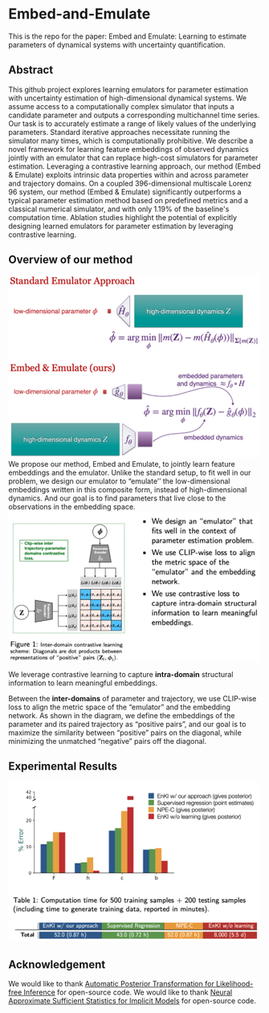 # Embed-and-Emulate
This is the repo for the paper: Embed and Emulate: Learning to estimate parameters
of dynamical systems with uncertainty quantification.


## Abstract
This github project explores learning emulators for 
parameter estimation with uncertainty estimation of high-dimensional dynamical systems. 
We assume access to a computationally complex simulator that inputs a candidate parameter and outputs a corresponding multichannel time series. Our task is to accurately estimate a range of likely values of the underlying parameters. 
Standard iterative approaches necessitate running the simulator many times, which is computationally prohibitive.
We describe a novel framework for learning feature embeddings of observed dynamics jointly with an emulator that can replace high-cost simulators for parameter estimation. 
Leveraging a contrastive learning approach, our method (Embed & Emulate) exploits intrinsic data properties within and across parameter and trajectory domains. On a coupled 396-dimensional multiscale Lorenz 96 system, our method (Embed & Emulate) significantly outperforms a typical parameter estimation
method based on predefined metrics and a classical numerical simulator, and with only 1.19\% of the baseline's computation time.
Ablation studies highlight the potential of explicitly designing learned emulators for parameter estimation by leveraging contrastive learning.

## Overview of our method

<img src="https://github.com/roxie62/Embed-and-Emulate/blob/main/plots/our_method.png" width="500" alt="drawing"/>
We propose our method, Embed and Emulate, to jointly learn feature embeddings and the emulator. 
Unlike the standard setup, to fit well in our problem, we design our emulator to “emulate’’ the low-dimensional embeddings written in this composite form, instead of high-dimensional dynamics. And our goal is to find parameters that live close to the observations in the embedding space.


<img src="https://github.com/roxie62/Embed-and-Emulate/blob/main/plots/our_method_clip.png" width="500" alt="drawing"/>

We leverage contrastive learning to capture **intra-domain** structural information to learn meaningful embeddings.

Between the **inter-domains** of parameter and trajectory, we use CLIP-wise loss to align the metric space of the “emulator” and the embedding network. As shown in the diagram, we define the embeddings of the parameter and its paired trajectory as “positive pairs”, and our goal is to maximize the similarity between “positive” pairs on the diagonal, while minimizing the unmatched “negative” pairs off the diagonal.

## Experimental Results

<img src="https://github.com/roxie62/Embed-and-Emulate/blob/main/plots/lorenz96_results.png" width="500" alt="drawing"/>

## Acknowledgement

We would like to thank [Automatic Posterior Transformation for Likelihood-free Inference](http://proceedings.mlr.press/v97/greenberg19a/greenberg19a.pdf) for open-source code.
We would like to thank [Neural Approximate Sufficient Statistics for Implicit Models]([http://proceedings.mlr.press/v97/greenberg19a/greenberg19a.pdf](https://arxiv.org/pdf/2010.10079.pdf)) for open-source code.
